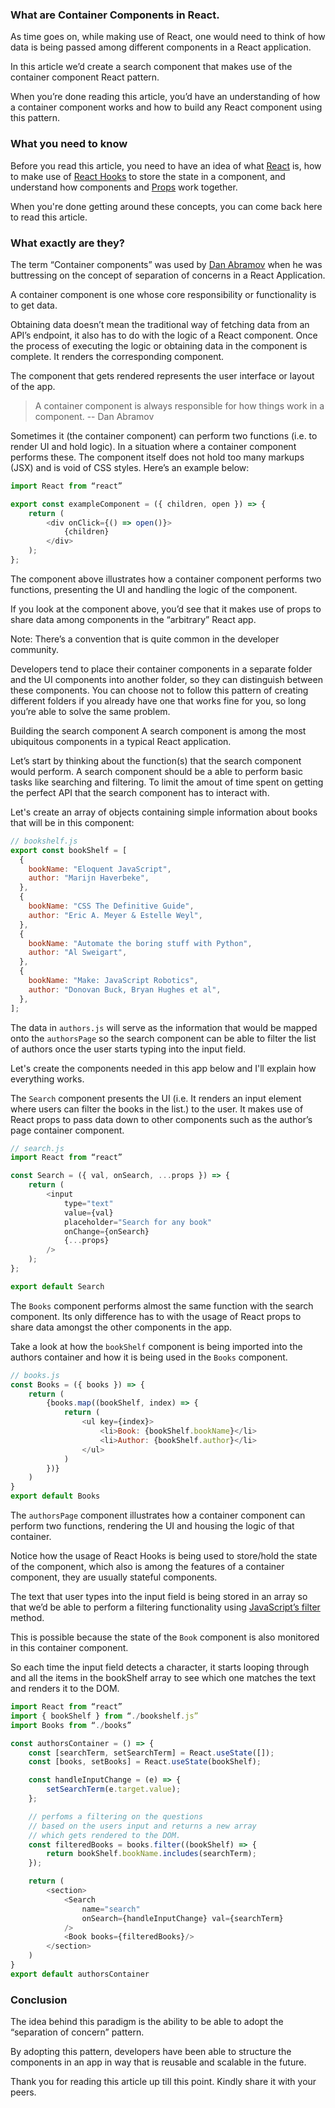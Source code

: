 ### What are Container Components in React.

As time goes on, while making use of React, one would need to think of how data is being passed among different components in a React application.

In this article we’d create a search component that makes use of the container component React pattern.

When you’re done reading this article, you’d have an understanding of how a container component works and how to build any React component using this pattern.

### What you need to know

Before you read this article, you need to have an idea of what [React](https://reactjs.org) is, how to make use of [React Hooks](https://reactjs.org/docs/hooks-intro.html) to store the state in a component, and understand how components and [Props](https://reactjs.org/docs/components-and-props.html) work together.

When you're done getting around these concepts, you can come back here to read this article.

### What exactly are they?

The term “Container components” was used by [Dan Abramov](https://overreacted.io/) when he was buttressing on the concept of separation of concerns in a React Application.

A container component is one whose core responsibility or functionality is to get data.

Obtaining data doesn’t mean the traditional way of fetching data from an API’s endpoint, it also has to do with the logic of a React component. Once the process of executing the logic or obtaining data in the component is complete. It renders the corresponding component.

The component that gets rendered represents the user interface or layout of the app.

> A container component is always responsible for how things work in a component. -- Dan Abramov

Sometimes it (the container component) can perform two functions (i.e. to render UI and hold logic). In a situation where a container component performs these. The component itself does not hold too many markups (JSX) and is void of CSS styles. Here’s an example below:

```js
import React from “react”

export const exampleComponent = ({ children, open }) => {
	return (
		<div onClick={() => open()}>
			{children}
		</div>
	);
};

```

The component above illustrates how a container component performs two functions, presenting the UI and handling the logic of the component.

If you look at the component above, you’d see that it makes use of props to share data among components in the “arbitrary” React app.

Note: There’s a convention that is quite common in the developer community.

Developers tend to place their container components in a separate folder and the UI components into another folder, so they can distinguish between these components. You can choose not to follow this pattern of creating different folders if you already have one that works fine for you, so long you’re able to solve the same problem.

Building the search component
A search component is among the most ubiquitous components in a typical React application.

Let’s start by thinking about the function(s) that the search component would perform. A search component should be a able to perform basic tasks like searching and filtering.
To limit the amout of time spent on getting the perfect API that the search component has to interact with.

Let's create an array of objects containing simple information about books that will be in this component:

```js
// bookshelf.js
export const bookShelf = [
  {
    bookName: "Eloquent JavaScript",
    author: "Marijn Haverbeke",
  },
  {
    bookName: "CSS The Definitive Guide",
    author: "Eric A. Meyer & Estelle Weyl",
  },
  {
    bookName: "Automate the boring stuff with Python",
    author: "Al Sweigart",
  },
  {
    bookName: "Make: JavaScript Robotics",
    author: "Donovan Buck, Bryan Hughes et al",
  },
];
```

The data in `authors.js` will serve as the information that would be mapped onto the `authorsPage` so the search component can be able to filter the list of authors once the user starts typing into the input field.

Let's create the components needed in this app below and I'll explain how everything works.

The `Search` component presents the UI (i.e. It renders an input element where users can filter the books in the list.) to the user. It makes use of React props to pass data down to other components such as the author’s page container component.

```js
// search.js
import React from “react”

const Search = ({ val, onSearch, ...props }) => {
	return (
		<input
			type="text"
			value={val}
			placeholder="Search for any book"
			onChange={onSearch}
			{...props}
		/>
	);
};

export default Search
```

The `Books` component performs almost the same function with the search component. Its only difference has to with the usage of React props to share data amongst the other components in the app.

Take a look at how the `bookShelf` component is being imported into the authors container and how it is being used in the `Books` component.

```js
// books.js
const Books = ({ books }) => {
	return (
		{books.map((bookShelf, index) => {
			return (
				<ul key={index}>
					<li>Book: {bookShelf.bookName}</li>
					<li>Author: {bookShelf.author}</li>
				</ul>
			)
		})}
	)
}
export default Books
```

The `authorsPage` component illustrates how a container component can perform two functions, rendering the UI and housing the logic of that container.

Notice how the usage of React Hooks is being used to store/hold the state of the component, which also is among the features of a container component, they are usually stateful components.

The text that user types into the input field is being stored in an array so that we’d be able to perform a filtering functionality using [JavaScript’s filter](https://developer.mozilla.org/en-US/docs/Web/JavaScript/Reference/Global_Objects/Array/) method.

This is possible because the state of the `Book` component is also monitored in this container component.

So each time the input field detects a character, it starts looping through and all the items in the bookShelf array to see which one matches the text and renders it to the DOM.

```js
import React from “react”
import { bookShelf } from “./bookshelf.js”
import Books from “./books”

const authorsContainer = () => {
	const [searchTerm, setSearchTerm] = React.useState([]);
	const [books, setBooks] = React.useState(bookShelf);

    const handleInputChange = (e) => {
		setSearchTerm(e.target.value);
	};

	// perfoms a filtering on the questions
	// based on the users input and returns a new array
	// which gets rendered to the DOM.
	const filteredBooks = books.filter((bookShelf) => {
		return bookShelf.bookName.includes(searchTerm);
	});

    return (
		<section>
			<Search
				name="search"
				onSearch={handleInputChange} val={searchTerm}
			/>
			<Book books={filteredBooks}/>
		</section>
	)
}
export default authorsContainer
```

### Conclusion

The idea behind this paradigm is the ability to be able to adopt the “separation of concern” pattern.

By adopting this pattern, developers have been able to structure the components in an app in way that is reusable and scalable in the future.

Thank you for reading this article up till this point. Kindly share it with your peers.
